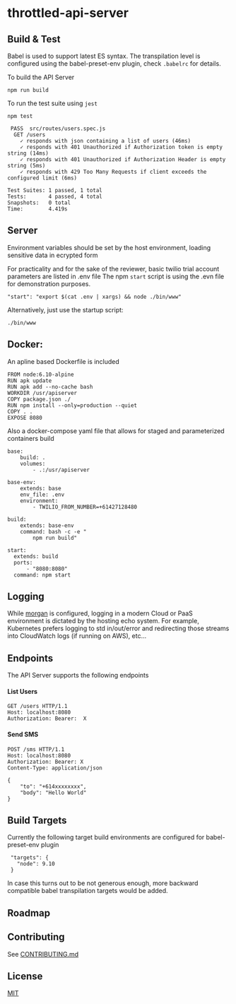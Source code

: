 # throttled-api-server



## Build & Test
Babel is used to support latest ES syntax. The transpilation level is configured using the babel-preset-env plugin, check `.babelrc` for details.

To build the API Server
  ```
  npm run build
  ```
  To run the test suite using `jest`
  ```
  npm test
  ```
  ```
   PASS  src/routes/users.spec.js
    GET /users
      ✓ responds with json containing a list of users (46ms)
      ✓ responds with 401 Unauthorized if Authorization token is empty string (14ms)
      ✓ responds with 401 Unauthorized if Authorization Header is empty string (5ms)
      ✓ responds with 429 Too Many Requests if client exceeds the configured limit (6ms)

  Test Suites: 1 passed, 1 total
  Tests:       4 passed, 4 total
  Snapshots:   0 total
  Time:        4.419s
  ```

## Server
  Environment variables should be set by the host environment, loading sensitive data in ecrypted form

  For practicality and for the sake of the reviewer, basic twilio trial account parameters are listed in .env file
  The npm `start` script is using the .evn file for demonstration purposes.
  ```
  "start": "export $(cat .env | xargs) && node ./bin/www"
  ```

  Alternatively, just use the startup script:

  ```
  ./bin/www
  ```

## Docker:
An apline based Dockerfile is included
```
FROM node:6.10-alpine
RUN apk update
RUN apk add --no-cache bash
WORKDIR /usr/apiserver
COPY package.json ./
RUN npm install --only=production --quiet
COPY . .
EXPOSE 8080

```
Also a docker-compose yaml file that allows for staged and parameterized containers build
```
base:
    build: .
    volumes:
        - .:/usr/apiserver

base-env:
    extends: base
    env_file: .env
    environment:
        - TWILIO_FROM_NUMBER=+61427128480

build:
    extends: base-env
    command: bash -c -e "
        npm run build"

start:
  extends: build
  ports:
      - "8080:8080"
  command: npm start

```

## Logging
While [morgan](npm.im/morgan) is configured, logging in a modern Cloud or PaaS environment is dictated by the hosting echo system.
For example, Kubernetes prefers logging to std in/out/error and redirecting those streams into CloudWatch logs (if running on AWS), etc...

## Endpoints
The API Server supports the following endpoints

#### List Users
```
GET /users HTTP/1.1
Host: localhost:8080
Authorization: Bearer:  X
```

#### Send SMS

```
POST /sms HTTP/1.1
Host: localhost:8080
Authorization: Bearer: X
Content-Type: application/json

{
	"to": "+614xxxxxxxx",
	"body": "Hello World"
}
```
## Build Targets
Currently the following target build environments are configured for babel-preset-env plugin
```
 "targets": {
   "node": 9.10
 }
```
In case this turns out to be not generous enough, more backward compatible babel transpilation targets would be added.

## Roadmap

## Contributing
See [CONTRIBUTING.md](CONTRIBUTING.md)

## License

[MIT](LICENSE)